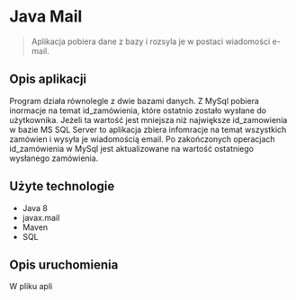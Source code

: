 # Java Mail
> Aplikacja pobiera dane z bazy i rozsyla je w postaci wiadomości e-mail.

## Opis aplikacji

Program działa równolegle z dwie bazami danych. Z MySql pobiera inormacje na temat id_zamówienia, które ostatnio zostało wysłane do użytkownika. Jeżeli ta wartość jest mniejsza niż największe id_zamowienia w bazie MS SQL Server to aplikacja zbiera infomracje na temat wszystkich zamówien i wysyła je wiadomością email. Po zakończonych operacjach id_zamówienia w MySql jest aktualizowane na wartość ostatniego wysłanego zamówienia.

## Użyte technologie

* Java 8
* javax.mail
* Maven
* SQL

## Opis uruchomienia

W pliku apli
